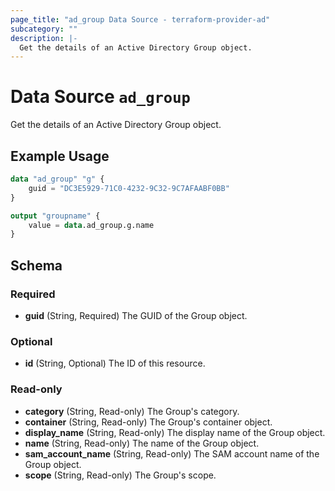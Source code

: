 ```yaml
---
page_title: "ad_group Data Source - terraform-provider-ad"
subcategory: ""
description: |-
  Get the details of an Active Directory Group object.
---
```


# Data Source `ad_group`

Get the details of an Active Directory Group object.

## Example Usage

```terraform
data "ad_group" "g" {
    guid = "DC3E5929-71C0-4232-9C32-9C7AFAABF0BB"
}

output "groupname" {
    value = data.ad_group.g.name
}
```

## Schema

### Required

- **guid** (String, Required) The GUID of the Group object.

### Optional

- **id** (String, Optional) The ID of this resource.

### Read-only

- **category** (String, Read-only) The Group's category.
- **container** (String, Read-only) The Group's container object.
- **display_name** (String, Read-only) The display name of the Group object.
- **name** (String, Read-only) The name of the Group object.
- **sam_account_name** (String, Read-only) The SAM account name of the Group object.
- **scope** (String, Read-only) The Group's scope.


